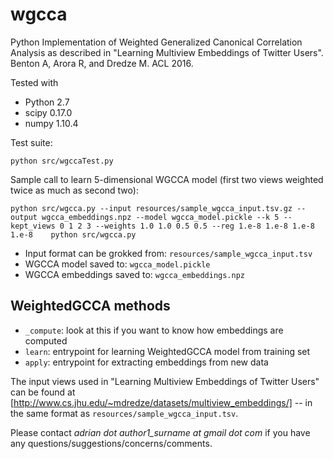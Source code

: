 # wgcca
Python Implementation of Weighted Generalized Canonical Correlation Analysis as described in 
"Learning Multiview Embeddings of Twitter Users". Benton A, Arora R, and Dredze M. ACL 2016.

Tested with

+ Python 2.7
+ scipy 0.17.0
+ numpy 1.10.4

Test suite:

    python src/wgccaTest.py

Sample call to learn 5-dimensional WGCCA model (first two views weighted twice as much as second two):

    python src/wgcca.py --input resources/sample_wgcca_input.tsv.gz --output wgcca_embeddings.npz --model wgcca_model.pickle --k 5 --kept_views 0 1 2 3 --weights 1.0 1.0 0.5 0.5 --reg 1.e-8 1.e-8 1.e-8 1.e-8    python src/wgcca.py

* Input format can be grokked from: `resources/sample_wgcca_input.tsv`
* WGCCA model saved to: `wgcca_model.pickle`
* WGCCA embeddings saved to: `wgcca_embeddings.npz`

WeightedGCCA methods
----
* `_compute`: look at this if you want to know how embeddings are computed
* `learn`: entrypoint for learning WeightedGCCA model from training set
* `apply`: entrypoint for extracting embeddings from new data

The input views used in "Learning Multiview Embeddings of Twitter Users" can be found at [http://www.cs.jhu.edu/~mdredze/datasets/multiview_embeddings/] -- in the same format as `resources/sample_wgcca_input.tsv`.

Please contact *adrian dot author1_surname at gmail dot com* if you have any
questions/suggestions/concerns/comments.
